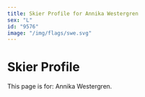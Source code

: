 ```yaml
---
title: Skier Profile for Annika Westergren
sex: "L"
id: "9576"
image: "/img/flags/swe.svg" 
---
```


# Skier Profile

This page is for: Annika Westergren.
    